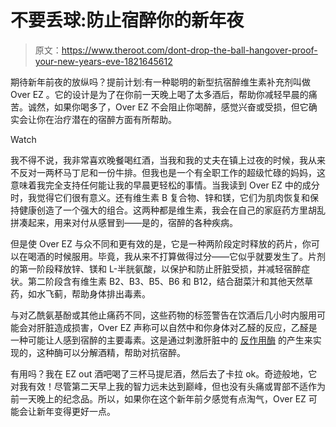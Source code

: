 # 不要丢球:防止宿醉你的新年夜

> 原文：<https://www.theroot.com/dont-drop-the-ball-hangover-proof-your-new-years-eve-1821645612>

期待新年前夜的放纵吗？提前计划:有一种聪明的新型抗宿醉维生素补充剂叫做 Over EZ 。它的设计是为了在你前一天晚上喝了太多酒后，帮助你减轻早晨的痛苦。诚然，如果你喝多了，Over EZ 不会阻止你喝醉，感觉兴奋或受损，但它确实会让你在治疗潜在的宿醉方面有所帮助。

Watch

我不得不说，我非常喜欢晚餐喝红酒，当我和我的丈夫在镇上过夜的时候，我从来不反对一两杯马丁尼和一份牛排。但我也是一个有全职工作的超级忙碌的妈妈，这意味着我完全支持任何能让我的早晨更轻松的事情。当我读到 Over EZ 中的成分时，我觉得它们很有意义。还有维生素 B 复合物、锌和镁，它们为肌肉恢复和保持健康创造了一个强大的组合。这两种都是维生素，我会在自己的家庭药方里胡乱拼凑起来，用来对付从感冒到——是的，宿醉的各种疾病。

但是使 Over EZ 与众不同和更有效的是，它是一种两阶段定时释放的药片，你可以在喝酒的时候服用。毕竟，我从来不打算做得过分——它似乎就要发生了。片剂的第一阶段释放锌、镁和 L-半胱氨酸，以保护和防止肝脏受损，并减轻宿醉症状。第二阶段含有维生素 B2、B3、B5、B6 和 B12，结合甜菜汁和其他天然草药，如水飞蓟，帮助身体排出毒素。

与对乙酰氨基酚或其他止痛药不同，这些药物的标签警告在饮酒后几小时内服用可能会对肝脏造成损害，Over EZ 声称可以自然中和你身体对乙醛的反应，乙醛是一种可能让人感到宿醉的主要毒素。这是通过刺激肝脏中的 [反作用酶](https://www.ncbi.nlm.nih.gov/pmc/articles/PMC3860432/) 的产生来实现的，这种酶可以分解酒精，帮助对抗宿醉。

有用吗？我在 EZ out 酒吧喝了三杯马提尼酒，然后去了卡拉 ok。奇迹般地，它对我有效！尽管第二天早上我的智力远未达到巅峰，但也没有头痛或胃部不适作为前一天晚上的纪念品。所以，如果你在这个新年前夕感觉有点淘气，Over EZ 可能会让新年变得更好一点。